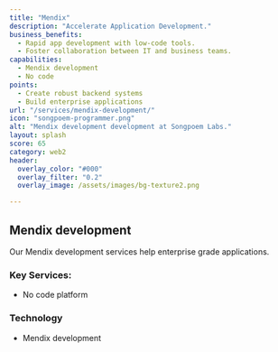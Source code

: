 ```yaml
---
title: "Mendix"
description: "Accelerate Application Development."
business_benefits:
  - Rapid app development with low-code tools.
  - Foster collaboration between IT and business teams.
capabilities:
  - Mendix development
  - No code
points:
  - Create robust backend systems
  - Build enterprise applications
url: "/services/mendix-development/"
icon: "songpoem-programmer.png"
alt: "Mendix development development at Songpoem Labs."
layout: splash
score: 65
category: web2
header:
  overlay_color: "#000"
  overlay_filter: "0.2"
  overlay_image: /assets/images/bg-texture2.png

---
```

## Mendix development

Our Mendix development services help enterprise grade applications.

### Key Services:
- No code platform

### Technology
- Mendix development
